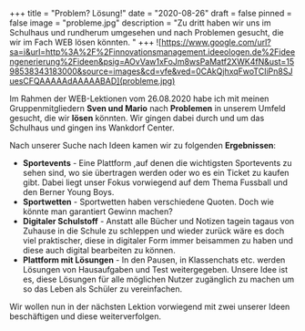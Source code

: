 +++
title = "Problem? Lösung!"
date = "2020-08-26"
draft = false
pinned = false
image = "probleme.jpg"
description = "Zu dritt haben wir uns im Schulhaus und rundherum umgesehen und nach Problemen gesucht, die wir im Fach WEB lösen könnten. "
+++
![https://www.google.com/url?sa=i&url=http%3A%2F%2Finnovationsmanagement.ideeologen.de%2Fideengenerierung%2Fideen&psig=AOvVaw1xFoJm8wsPaMatf2XWK4fN&ust=1598538343183000&source=images&cd=vfe&ved=0CAkQjhxqFwoTCIiPn8SJuesCFQAAAAAdAAAAABAD](probleme.jpg)

Im Rahmen der WEB-Lektionen vom 26.08.2020 habe ich mit meinen Gruppenmitgliedern **Sven und Mario** nach **Problemen** in unserem Umfeld gesucht, die wir **lösen** könnten. Wir gingen dabei durch und um das Schulhaus und gingen ins Wankdorf Center. 

Nach unserer Suche nach Ideen kamen wir zu folgenden **Ergebnissen**:

* **Sportevents** - Eine Plattform ,auf denen die wichtigsten Sportevents zu sehen sind, wo sie übertragen werden oder wo es ein Ticket zu kaufen gibt. Dabei liegt unser Fokus vorwiegend auf dem Thema Fussball und den Berner Young Boys.
* **Sportwetten** - Sportwetten haben verschiedene Quoten. Doch wie könnte man garantiert Gewinn machen?
* **Digitaler Schulstoff** - Anstatt alle Bücher und Notizen tagein tagaus von Zuhause in die Schule zu schleppen und wieder zurück wäre es doch viel praktischer, diese in digitaler Form immer beisammen zu haben und diese auch digital bearbeiten zu können.
* **Plattform mit Lösungen** - In den Pausen, in Klassenchats etc. werden Lösungen von Hausaufgaben und Test weitergegeben. Unsere Idee ist es, diese Lösungen für alle möglichen Nutzer zugänglich zu machen um so das Leben als Schüler zu vereinfachen.

Wir wollen nun in der nächsten Lektion vorwiegend mit zwei unserer Ideen beschäftigen und diese weiterverfolgen.